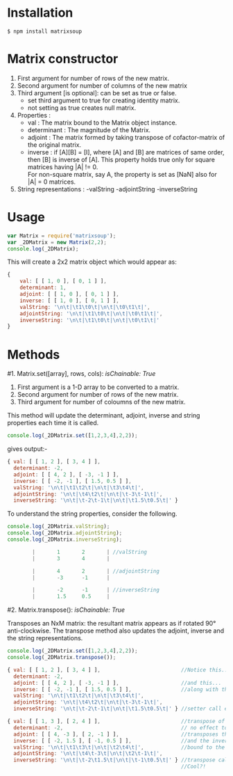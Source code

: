 Installation
============
```shell
$ npm install matrixsoup
```

Matrix constructor
==================
1. First argument for number of rows of the new matrix.
2. Second argument for number of columns of the new matrix
3. Third argument [is optional]: can be set as true or false. 
	- set third argument to true for creating identity matrix.
	- not setting as true creates null matrix.
4. Properties :
	- val 			: The matrix bound to the Matrix object instance. 
	- determinant	: The magnitude of the Matrix.
	- adjoint 		: The matrix formed by taking transpose of 
						cofactor-matrix of the original matrix.
	- inverse 		: if [A][B] = [I], where [A] and [B] are matrices of same order, 
						then [B] is inverse of [A]. This property holds true only 
						for square matrices having |A| != 0.						
						For non-square matrix, say A, the property 
						is set as [NaN] also for |A| = 0 matrices.
5. String representations :
	-valString
	-adjointString
	-inverseString

Usage
=====
```javascript
var Matrix = require('matrixsoup');
var _2DMatrix = new Matrix(2,2);
console.log(_2DMatrix);
```
This will create a 2x2 matrix object which would appear as:
```javascript
{ 
	val: [ [ 1, 0 ], [ 0, 1 ] ],
	determinant: 1,
	adjoint: [ [ 1, 0 ], [ 0, 1 ] ],
	inverse: [ [ 1, 0 ], [ 0, 1 ] ],
	valString: '\n\t|\t1\t0\t|\n\t|\t0\t1\t|',
	adjointString: '\n\t|\t1\t0\t|\n\t|\t0\t1\t|',
	inverseString: '\n\t|\t1\t0\t|\n\t|\t0\t1\t|'
}

```

Methods
========
#1. Matrix.set([array], rows, cols): 
_isChainable: True_

1. First argument is a 1-D array to be converted to a matrix.
2. Second argument for number of rows of the new matrix.
3. Third argument for number of coloumns of the new matrix.

This method will update the determinant, adjoint, inverse and string properties
each time it is called.

```javascript
console.log(_2DMatrix.set([1,2,3,4],2,2));
```
gives output:-
```javascript
{ val: [ [ 1, 2 ], [ 3, 4 ] ],
  determinant: -2,
  adjoint: [ [ 4, 2 ], [ -3, -1 ] ],
  inverse: [ [ -2, -1 ], [ 1.5, 0.5 ] ],
  valString: '\n\t|\t1\t2\t|\n\t|\t3\t4\t|',
  adjointString: '\n\t|\t4\t2\t|\n\t|\t-3\t-1\t|',
  inverseString: '\n\t|\t-2\t-1\t|\n\t|\t1.5\t0.5\t|' }
```
To understand the string properties, consider the following.
```javascript
console.log(_2DMatrix.valString);
console.log(_2DMatrix.adjointString);
console.log(_2DMatrix.inverseString);
```

```javascript
        |       1       2       | //valString
        |       3       4       |

        |       4       2       | //adjointString
        |       -3      -1      |

        |       -2      -1      | //inverseString
        |       1.5     0.5     |
```

#2. Matrix.transpose(): 
_isChainable: True_

Transposes an NxM matrix: the resultant matrix appears as if rotated 90° anti-clockwise.
The transpose method also updates the adjoint, inverse and the string representations.

```javascript
console.log(_2DMatrix.set([1,2,3,4],2,2));
console.log(_2DMatrix.transpose());
```

```javascript
{ val: [ [ 1, 2 ], [ 3, 4 ] ],							//Notice this...
  determinant: -2,
  adjoint: [ [ 4, 2 ], [ -3, -1 ] ],					//and this...
  inverse: [ [ -2, -1 ], [ 1.5, 0.5 ] ],				//along with this...	
  valString: '\n\t|\t1\t2\t|\n\t|\t3\t4\t|',
  adjointString: '\n\t|\t4\t2\t|\n\t|\t-3\t-1\t|',
  inverseString: '\n\t|\t-2\t-1\t|\n\t|\t1.5\t0.5\t|' } //setter call ending

{ val: [ [ 1, 3 ], [ 2, 4 ] ],							//transpose of the value
  determinant: -2,										// no effect to the determinant
  adjoint: [ [ 4, -3 ], [ 2, -1 ] ],					//transposes the adjoint
  inverse: [ [ -2, 1.5 ], [ -1, 0.5 ] ],				//and the inverse matrices
  valString: '\n\t|\t1\t3\t|\n\t|\t2\t4\t|',			//bound to the matrix object
  adjointString: '\n\t|\t4\t-3\t|\n\t|\t2\t-1\t|',
  inverseString: '\n\t|\t-2\t1.5\t|\n\t|\t-1\t0.5\t|' } //transpose call ending
  														//Cool?!
```
